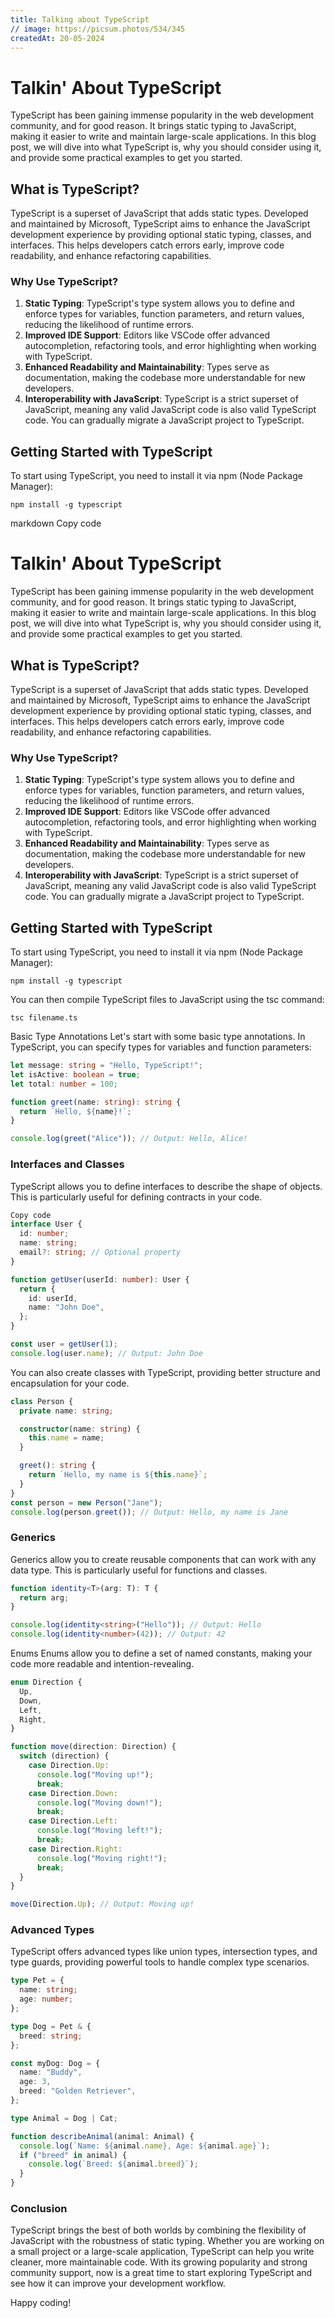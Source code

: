 ```yaml
---
title: Talking about TypeScript
// image: https://picsum.photos/534/345
createdAt: 20-05-2024
---
```


# Talkin' About TypeScript

TypeScript has been gaining immense popularity in the web development community, and for good reason. It brings static typing to JavaScript, making it easier to write and maintain large-scale applications. In this blog post, we will dive into what TypeScript is, why you should consider using it, and provide some practical examples to get you started.

## What is TypeScript?

TypeScript is a superset of JavaScript that adds static types. Developed and maintained by Microsoft, TypeScript aims to enhance the JavaScript development experience by providing optional static typing, classes, and interfaces. This helps developers catch errors early, improve code readability, and enhance refactoring capabilities.

### Why Use TypeScript?

1. **Static Typing**: TypeScript's type system allows you to define and enforce types for variables, function parameters, and return values, reducing the likelihood of runtime errors.
2. **Improved IDE Support**: Editors like VSCode offer advanced autocompletion, refactoring tools, and error highlighting when working with TypeScript.
3. **Enhanced Readability and Maintainability**: Types serve as documentation, making the codebase more understandable for new developers.
4. **Interoperability with JavaScript**: TypeScript is a strict superset of JavaScript, meaning any valid JavaScript code is also valid TypeScript code. You can gradually migrate a JavaScript project to TypeScript.

## Getting Started with TypeScript

To start using TypeScript, you need to install it via npm (Node Package Manager):

```console
npm install -g typescript
```

markdown
Copy code

# Talkin' About TypeScript

TypeScript has been gaining immense popularity in the web development community, and for good reason. It brings static typing to JavaScript, making it easier to write and maintain large-scale applications. In this blog post, we will dive into what TypeScript is, why you should consider using it, and provide some practical examples to get you started.

## What is TypeScript?

TypeScript is a superset of JavaScript that adds static types. Developed and maintained by Microsoft, TypeScript aims to enhance the JavaScript development experience by providing optional static typing, classes, and interfaces. This helps developers catch errors early, improve code readability, and enhance refactoring capabilities.

### Why Use TypeScript?

1. **Static Typing**: TypeScript's type system allows you to define and enforce types for variables, function parameters, and return values, reducing the likelihood of runtime errors.
2. **Improved IDE Support**: Editors like VSCode offer advanced autocompletion, refactoring tools, and error highlighting when working with TypeScript.
3. **Enhanced Readability and Maintainability**: Types serve as documentation, making the codebase more understandable for new developers.
4. **Interoperability with JavaScript**: TypeScript is a strict superset of JavaScript, meaning any valid JavaScript code is also valid TypeScript code. You can gradually migrate a JavaScript project to TypeScript.

## Getting Started with TypeScript

To start using TypeScript, you need to install it via npm (Node Package Manager):

```console
npm install -g typescript
```

You can then compile TypeScript files to JavaScript using the tsc command:

```console
tsc filename.ts
```

Basic Type Annotations
Let's start with some basic type annotations. In TypeScript, you can specify types for variables and function parameters:

```typescript
let message: string = "Hello, TypeScript!";
let isActive: boolean = true;
let total: number = 100;

function greet(name: string): string {
  return `Hello, ${name}!`;
}

console.log(greet("Alice")); // Output: Hello, Alice!
```

### Interfaces and Classes

TypeScript allows you to define interfaces to describe the shape of objects. This is particularly useful for defining contracts in your code.

```typescript
Copy code
interface User {
  id: number;
  name: string;
  email?: string; // Optional property
}

function getUser(userId: number): User {
  return {
    id: userId,
    name: "John Doe",
  };
}

const user = getUser(1);
console.log(user.name); // Output: John Doe
```

You can also create classes with TypeScript, providing better structure and encapsulation for your code.

```typescript
class Person {
  private name: string;

  constructor(name: string) {
    this.name = name;
  }

  greet(): string {
    return `Hello, my name is ${this.name}`;
  }
}
const person = new Person("Jane");
console.log(person.greet()); // Output: Hello, my name is Jane
```

### Generics

Generics allow you to create reusable components that can work with any data type. This is particularly useful for functions and classes.

```typescript
function identity<T>(arg: T): T {
  return arg;
}

console.log(identity<string>("Hello")); // Output: Hello
console.log(identity<number>(42)); // Output: 42
```

Enums
Enums allow you to define a set of named constants, making your code more readable and intention-revealing.

```typescript
enum Direction {
  Up,
  Down,
  Left,
  Right,
}

function move(direction: Direction) {
  switch (direction) {
    case Direction.Up:
      console.log("Moving up!");
      break;
    case Direction.Down:
      console.log("Moving down!");
      break;
    case Direction.Left:
      console.log("Moving left!");
      break;
    case Direction.Right:
      console.log("Moving right!");
      break;
  }
}

move(Direction.Up); // Output: Moving up!
```

### Advanced Types

TypeScript offers advanced types like union types, intersection types, and type guards, providing powerful tools to handle complex type scenarios.

```typescript
type Pet = {
  name: string;
  age: number;
};

type Dog = Pet & {
  breed: string;
};

const myDog: Dog = {
  name: "Buddy",
  age: 3,
  breed: "Golden Retriever",
};

type Animal = Dog | Cat;

function describeAnimal(animal: Animal) {
  console.log(`Name: ${animal.name}, Age: ${animal.age}`);
  if ("breed" in animal) {
    console.log(`Breed: ${animal.breed}`);
  }
}
```

### Conclusion

TypeScript brings the best of both worlds by combining the flexibility of JavaScript with the robustness of static typing. Whether you are working on a small project or a large-scale application, TypeScript can help you write cleaner, more maintainable code. With its growing popularity and strong community support, now is a great time to start exploring TypeScript and see how it can improve your development workflow.

Happy coding!
